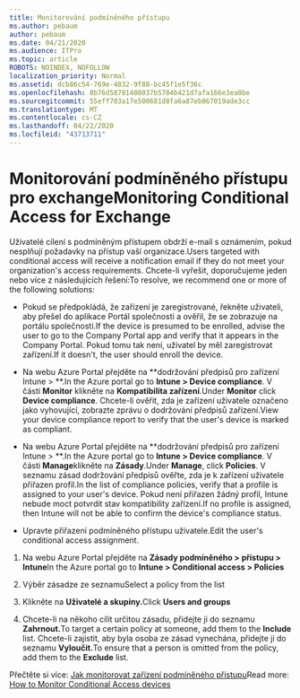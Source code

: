 ```yaml
---
title: Monitorování podmíněného přístupu
ms.author: pebaum
author: pebaum
ms.date: 04/21/2020
ms.audience: ITPro
ms.topic: article
ROBOTS: NOINDEX, NOFOLLOW
localization_priority: Normal
ms.assetid: dcb86c54-769e-4832-9f88-bc45f1e5f36c
ms.openlocfilehash: 8b76d58791408037b5704b421d7afa166e3ea0be
ms.sourcegitcommit: 55eff703a17e500681d8fa6a87eb067019ade3cc
ms.translationtype: MT
ms.contentlocale: cs-CZ
ms.lasthandoff: 04/22/2020
ms.locfileid: "43713711"
---
```

# <a name="monitoring-conditional-access-for-exchange"></a><span data-ttu-id="bd3f8-102">Monitorování podmíněného přístupu pro exchange</span><span class="sxs-lookup"><span data-stu-id="bd3f8-102">Monitoring Conditional Access for Exchange</span></span>

<span data-ttu-id="bd3f8-103">Uživatelé cílení s podmíněným přístupem obdrží e-mail s oznámením, pokud nesplňují požadavky na přístup vaší organizace.</span><span class="sxs-lookup"><span data-stu-id="bd3f8-103">Users targeted with conditional access will receive a notification email if they do not meet your organization's access requirements.</span></span> <span data-ttu-id="bd3f8-104">Chcete-li vyřešit, doporučujeme jeden nebo více z následujících řešení:</span><span class="sxs-lookup"><span data-stu-id="bd3f8-104">To resolve, we recommend one or more of the following solutions:</span></span>
  
- <span data-ttu-id="bd3f8-105">Pokud se předpokládá, že zařízení je zaregistrované, řekněte uživateli, aby přešel do aplikace Portál společnosti a ověřil, že se zobrazuje na portálu společnosti.</span><span class="sxs-lookup"><span data-stu-id="bd3f8-105">If the device is presumed to be enrolled, advise the user to go to the Company Portal app and verify that it appears in the Company Portal.</span></span> <span data-ttu-id="bd3f8-106">Pokud tomu tak není, uživatel by měl zaregistrovat zařízení.</span><span class="sxs-lookup"><span data-stu-id="bd3f8-106">If it doesn't, the user should enroll the device.</span></span>
    
- <span data-ttu-id="bd3f8-107">Na webu Azure Portal přejděte na \*\*dodržování předpisů pro zařízení Intune \> \*\*.</span><span class="sxs-lookup"><span data-stu-id="bd3f8-107">In the Azure portal go to **Intune \> Device compliance**.</span></span> <span data-ttu-id="bd3f8-108">V části **Monitor** klikněte na **Kompatibilita zařízení**.</span><span class="sxs-lookup"><span data-stu-id="bd3f8-108">Under **Monitor** click **Device compliance**.</span></span> <span data-ttu-id="bd3f8-109">Chcete-li ověřit, zda je zařízení uživatele označeno jako vyhovující, zobrazte zprávu o dodržování předpisů zařízení.</span><span class="sxs-lookup"><span data-stu-id="bd3f8-109">View your device compliance report to verify that the user's device is marked as compliant.</span></span> 
    
- <span data-ttu-id="bd3f8-110">Na webu Azure Portal přejděte na \*\*dodržování předpisů pro zařízení Intune \> \*\*.</span><span class="sxs-lookup"><span data-stu-id="bd3f8-110">In the Azure portal go to **Intune \> Device compliance**.</span></span> <span data-ttu-id="bd3f8-111">V části **Manage**klikněte na **Zásady**.</span><span class="sxs-lookup"><span data-stu-id="bd3f8-111">Under **Manage**, click **Policies**.</span></span> <span data-ttu-id="bd3f8-112">V seznamu zásad dodržování předpisů ověřte, zda je k zařízení uživatele přiřazen profil.</span><span class="sxs-lookup"><span data-stu-id="bd3f8-112">In the list of compliance policies, verify that a profile is assigned to your user's device.</span></span> <span data-ttu-id="bd3f8-113">Pokud není přiřazen žádný profil, Intune nebude moct potvrdit stav kompatibility zařízení.</span><span class="sxs-lookup"><span data-stu-id="bd3f8-113">If no profile is assigned, then Intune will not be able to confirm the device's compliance status.</span></span> 
    
- <span data-ttu-id="bd3f8-114">Upravte přiřazení podmíněného přístupu uživatele.</span><span class="sxs-lookup"><span data-stu-id="bd3f8-114">Edit the user's conditional access assignment.</span></span>
    
1. <span data-ttu-id="bd3f8-115">Na webu Azure Portal přejděte na **Zásady podmíněného \> přístupu \> Intune**</span><span class="sxs-lookup"><span data-stu-id="bd3f8-115">In the Azure portal go to **Intune \> Conditional access \> Policies**</span></span>
    
2. <span data-ttu-id="bd3f8-116">Výběr zásadze ze seznamu</span><span class="sxs-lookup"><span data-stu-id="bd3f8-116">Select a policy from the list</span></span>
    
3. <span data-ttu-id="bd3f8-117">Klikněte na **Uživatelé a skupiny.**</span><span class="sxs-lookup"><span data-stu-id="bd3f8-117">Click **Users and groups**</span></span>
    
4. <span data-ttu-id="bd3f8-118">Chcete-li na někoho cílit určitou zásadu, přidejte ji do seznamu **Zahrnout.**</span><span class="sxs-lookup"><span data-stu-id="bd3f8-118">To target a certain policy at someone, add them to the **Include** list.</span></span> <span data-ttu-id="bd3f8-119">Chcete-li zajistit, aby byla osoba ze zásad vynechána, přidejte ji do seznamu **Vyloučit.**</span><span class="sxs-lookup"><span data-stu-id="bd3f8-119">To ensure that a person is omitted from the policy, add them to the **Exclude** list.</span></span> 
    
<span data-ttu-id="bd3f8-120">Přečtěte si více: [Jak monitorovat zařízení podmíněného přístupu](https://docs.microsoft.com/intune/conditional-access-exchange-monitor)</span><span class="sxs-lookup"><span data-stu-id="bd3f8-120">Read more: [How to Monitor Conditional Access devices](https://docs.microsoft.com/intune/conditional-access-exchange-monitor)</span></span>
  

